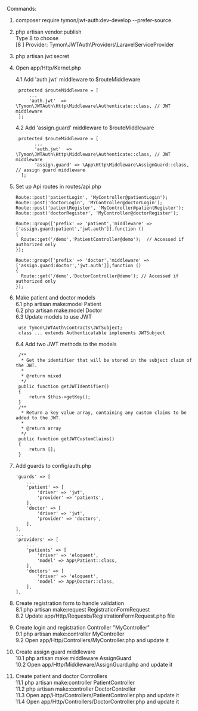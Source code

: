 Commands:
1. composer require tymon/jwt-auth:dev-develop --prefer-source

2. php artisan vendor:publish  
    Type 8 to choose  
    [8 ] Provider: Tymon\JWTAuth\Providers\LaravelServiceProvider  
 
3. php artisan jwt:secret

4. Open app/Http/Kernel.php

   4.1 Add  'auth.jwt' middleware to $routeMiddleware

        protected $routeMiddleware = [
            ...
            'auth.jwt'  =>  \Tymon\JWTAuth\Http\Middleware\Authenticate::class, // JWT middleware
        ];  
        
   4.2 Add 'assign.guard' middleware to $routeMiddleware
  
        protected $routeMiddleware = [
              ...
              'auth.jwt'  =>  \Tymon\JWTAuth\Http\Middleware\Authenticate::class, // JWT middleware
              'assign.guard' => \App\Http\Middleware\AssignGuard::class, // assign guard middleware
         ];

5. Set up Api routes in routes/api.php 

       Route::post('patientLogin', 'MyController@patientLogin');
       Route::post('doctorLogin', 'MYController@doctorLogin');
       Route::post('patientRegister', 'MyController@patientRegister');
       Route::post('doctorRegister', 'MyController@doctorRegister');

       Route::group(['prefix' => 'patient','middleware' => ['assign.guard:patient','jwt.auth']],function ()
       {
         Route::get('/demo','PatientController@demo');	// Accessed if authorized only
       });

       Route::group(['prefix' => 'doctor','middleware' => ['assign.guard:doctor','jwt.auth']],function ()
       {
         Route::get('/demo','DoctorController@demo'); // Accessed if authorized only
       });
    
6. Make patient and doctor models\
   6.1 php artisan make:model Patient\
   6.2 php artisan make:model Doctor\
   6.3 Update models to use JWT
   
        use Tymon\JWTAuth\Contracts\JWTSubject;
        class ... extends Authenticatable implements JWTSubject 
        
   6.4 Add two JWT methods to the models 
  
        /**
         * Get the identifier that will be stored in the subject claim of the JWT.
         *
         * @return mixed
         */
        public function getJWTIdentifier()
        {
            return $this->getKey();
        }
        /**
         * Return a key value array, containing any custom claims to be added to the JWT.
         *
         * @return array
         */
        public function getJWTCustomClaims()
        {
            return [];
        }
   
7. Add guards to config/auth.php 

       'guards' => [
           ...
           'patient' => [
               'driver' => 'jwt',
               'provider' => 'patients',
           ],
           'doctor' => [
               'driver' => 'jwt',
               'provider' => 'doctors',
           ],
       ],
       ...
       'providers' => [
           ...
           'patients' => [
               'driver' => 'eloquent',
               'model' => App\Patient::class,
           ],
           'doctors' => [
               'driver' => 'eloquent',
               'model' => App\Doctor::class,
           ],
       ],
    
8. Create registration form to handle validation\
   8.1 php artisan make:request RegistrationFormRequest\
   8.2 Update app/Http/Requests/RegistrationFormRequest.php file
   
9. Create login and registration Controller "MyController"\
   9.1 php artisan make:controller MyController\
   9.2 Open app/Http/Controllers/MyController.php and update it
    
10. Create assign guard middleware\
    10.1 php artisan make:middleware AssignGuard\
    10.2 Open app/Http/Middleware/AssignGuard.php and update it

11. Create patient and doctor Controllers\
    11.1 php artisan make:controller PatientController\
    11.2 php artisan make:controller DoctorController\
    11.3 Open app/Http/Controllers/PatientController.php and update it\
    11.4 Open app/Http/Controllers/DoctorController.php and update it
    
      
 
    




